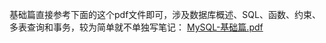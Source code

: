基础篇直接参考下面的这个pdf文件即可，涉及数据库概述、SQL、函数、约束、多表查询和事务，较为简单就不单独写笔记：
[MySQL-基础篇.pdf](https://www.yuque.com/attachments/yuque/0/2023/pdf/35653686/1683534929206-2029fbce-f70a-4150-b1c7-54d7af215b40.pdf)